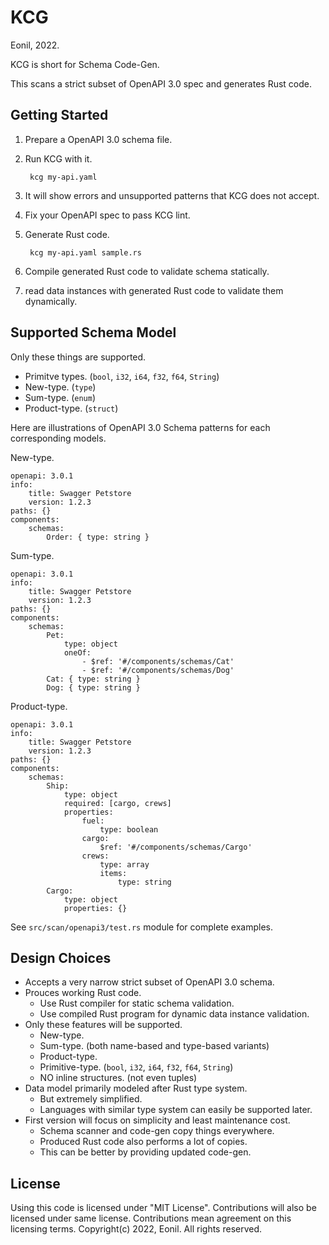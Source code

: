 KCG
===
Eonil, 2022.

KCG is short for Schema Code-Gen.

This scans a strict subset of OpenAPI 3.0 spec and generates Rust code.




Getting Started
---------------
1. Prepare a OpenAPI 3.0 schema file.
2. Run KCG with it.

        kcg my-api.yaml

3. It will show errors and unsupported patterns that KCG does not accept.
4. Fix your OpenAPI spec to pass KCG lint.
5. Generate Rust code.

        kcg my-api.yaml sample.rs

6. Compile generated Rust code to validate schema statically.
7. read data instances with generated Rust code to validate them dynamically.





Supported Schema Model
----------------------
Only these things are supported.
- Primitve types. (`bool`, `i32`, `i64`, `f32`, `f64`, `String`)
- New-type. (`type`)
- Sum-type. (`enum`)
- Product-type. (`struct`)

Here are illustrations of OpenAPI 3.0 Schema patterns for each corresponding models.

New-type.

    openapi: 3.0.1
    info:
        title: Swagger Petstore
        version: 1.2.3
    paths: {}
    components:
        schemas:
            Order: { type: string }

Sum-type.

    openapi: 3.0.1
    info:
        title: Swagger Petstore
        version: 1.2.3
    paths: {}
    components:
        schemas:
            Pet: 
                type: object
                oneOf:
                    - $ref: '#/components/schemas/Cat'
                    - $ref: '#/components/schemas/Dog'
            Cat: { type: string }
            Dog: { type: string }

Product-type.

    openapi: 3.0.1
    info:
        title: Swagger Petstore
        version: 1.2.3
    paths: {}
    components:
        schemas:
            Ship: 
                type: object
                required: [cargo, crews]
                properties: 
                    fuel:
                        type: boolean
                    cargo:
                        $ref: '#/components/schemas/Cargo'
                    crews:
                        type: array 
                        items: 
                            type: string
            Cargo: 
                type: object
                properties: {}

See `src/scan/openapi3/test.rs` module for complete examples.





Design Choices
--------------
- Accepts a very narrow strict subset of OpenAPI 3.0 schema.
- Prouces working Rust code.
    - Use Rust compiler for static schema validation.
    - Use compiled Rust program for dynamic data instance validation.
- Only these features will be supported.
    - New-type.
    - Sum-type. (both name-based and type-based variants)
    - Product-type.
    - Primitive-type. (`bool`, `i32`, `i64`, `f32`, `f64`, `String`)
    - NO inline structures. (not even tuples)
- Data model primarily modeled after Rust type system.
    - But extremely simplified.
    - Languages with similar type system can easily be supported later.
- First version will focus on simplicity and least maintenance cost.
    - Schema scanner and code-gen copy things everywhere.
    - Produced Rust code also performs a lot of copies.
    - This can be better by providing updated code-gen.




License
-------
Using this code is licensed under "MIT License".
Contributions will also be licensed under same license.
Contributions mean agreement on this licensing terms.
Copyright(c) 2022, Eonil. All rights reserved.